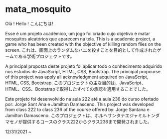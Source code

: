 # mata_mosquito
Olá ! 
Hello ! 
こんにちは!

Esse é um projeto acadêmico, um jogo foi criado cujo objetivo é matar mosquitos aleatórios que aparecem na tela.
This is a academic project, a game who has been created with the objective of killing random flies on the screen.
これは、画面上のランダムなハエを殺すことを目的として作成されたゲームである学術プロジェクトです。

A principal proposta deste projeto foi aplicar todo o conhecimento adquirido nos estudos de JavaScript, HTML, CSS, Bootstrap.
The principal propourse of this project was apply all acknowledgment acquired on JavaScript, HTML, CSS, Bootstrap.
このプロジェクトの主な目的は、JavaScript、HTML、CSS、Bootstrapで取得したすべての承認を適用することでした。

Este projeto foi desenvolvido na aula 222 até a aula 236 do curso ofertado por: Jorge Sant Ana e Jamilton Damasceno.
This project was developed from class 222 to class 236 of the course offered by: Jorge Santana e Jamilton Damasceno.
このプロジェクトは、ホルヘサンタナエジャミルトンダマセノが提供するコースのクラス222からクラス236まで開発されました。

12/31/2021 ~
